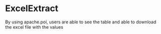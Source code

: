 # ExcelExtract
By using apache.poi, users are able to see the table and able to download the excel file with the values
